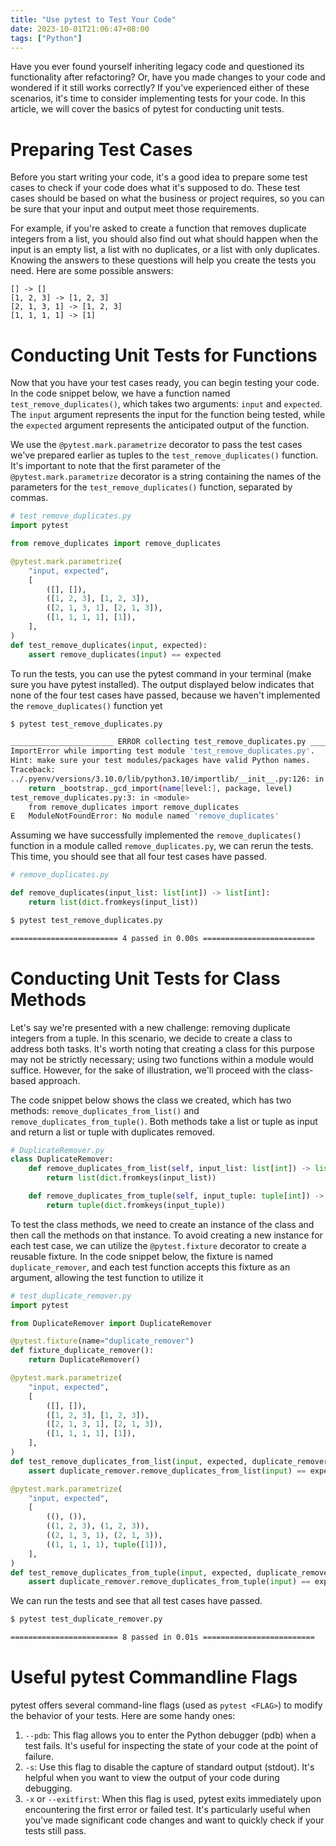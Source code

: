 ```yaml
---
title: "Use pytest to Test Your Code"
date: 2023-10-01T21:06:47+08:00
tags: ["Python"]
---
```


Have you ever found yourself inheriting legacy code and questioned its functionality after refactoring? Or, have you made changes to your code and wondered if it still works correctly? If you've experienced either of these scenarios, it's time to consider implementing tests for your code. In this article, we will cover the basics of pytest for conducting unit tests.
<!--more-->

# Preparing Test Cases

Before you start writing your code, it's a good idea to prepare some test cases to check if your code does what it's supposed to do. These test cases should be based on what the business or project requires, so you can be sure that your input and output meet those requirements.

For example, if you're asked to create a function that removes duplicate integers from a list, you should also find out what should happen when the input is an empty list, a list with no duplicates, or a list with only duplicates. Knowing the answers to these questions will help you create the tests you need. Here are some possible answers:

```
[] -> []
[1, 2, 3] -> [1, 2, 3]
[2, 1, 3, 1] -> [1, 2, 3]
[1, 1, 1, 1] -> [1]
```

# Conducting Unit Tests for Functions

Now that you have your test cases ready, you can begin testing your code. In the code snippet below, we have a function named `test_remove_duplicates()`, which takes two arguments: `input` and `expected`. The `input` argument represents the input for the function being tested, while the `expected` argument represents the anticipated output of the function.

We use the `@pytest.mark.parametrize` decorator to pass the test cases we've prepared earlier as tuples to the `test_remove_duplicates()` function. It's important to note that the first parameter of the `@pytest.mark.parametrize` decorator is a string containing the names of the parameters for the `test_remove_duplicates()` function, separated by commas.


```python
# test_remove_duplicates.py
import pytest

from remove_duplicates import remove_duplicates

@pytest.mark.parametrize(
    "input, expected",
    [
        ([], []),
        ([1, 2, 3], [1, 2, 3]),
        ([2, 1, 3, 1], [2, 1, 3]),
        ([1, 1, 1, 1], [1]),
    ],
)
def test_remove_duplicates(input, expected):
    assert remove_duplicates(input) == expected
```

To run the tests, you can use the pytest command in your terminal (make sure you have pytest installed). The output displayed below indicates that none of the four test cases have passed, because we haven't implemented the `remove_duplicates()` function yet

```bash
$ pytest test_remove_duplicates.py

_______________________ ERROR collecting test_remove_duplicates.py _______________________
ImportError while importing test module 'test_remove_duplicates.py'.
Hint: make sure your test modules/packages have valid Python names.
Traceback:
../.pyenv/versions/3.10.0/lib/python3.10/importlib/__init__.py:126: in import_module
    return _bootstrap._gcd_import(name[level:], package, level)
test_remove_duplicates.py:3: in <module>
    from remove_duplicates import remove_duplicates
E   ModuleNotFoundError: No module named 'remove_duplicates'
```

Assuming we have successfully implemented the `remove_duplicates()` function in a module called `remove_duplicates.py`, we can rerun the tests. This time, you should see that all four test cases have passed.

```python
# remove_duplicates.py

def remove_duplicates(input_list: list[int]) -> list[int]:
    return list(dict.fromkeys(input_list))
```

```bash
$ pytest test_remove_duplicates.py

======================== 4 passed in 0.00s =========================
```

# Conducting Unit Tests for Class Methods

Let's say we're presented with a new challenge: removing duplicate integers from a tuple. In this scenario, we decide to create a class to address both tasks. It's worth noting that creating a class for this purpose may not be strictly necessary; using two functions within a module would suffice. However, for the sake of illustration, we'll proceed with the class-based approach.

The code snippet below shows the class we created, which has two methods: `remove_duplicates_from_list()` and `remove_duplicates_from_tuple()`. Both methods take a list or tuple as input and return a list or tuple with duplicates removed.

```python
# DuplicateRemover.py
class DuplicateRemover:
    def remove_duplicates_from_list(self, input_list: list[int]) -> list[int]:
        return list(dict.fromkeys(input_list))

    def remove_duplicates_from_tuple(self, input_tuple: tuple[int]) -> tuple[int]:
        return tuple(dict.fromkeys(input_tuple))
```

To test the class methods, we need to create an instance of the class and then call the methods on that instance. To avoid creating a new instance for each test case, we can utilize the `@pytest.fixture` decorator to create a reusable fixture. In the code snippet below, the fixture is named `duplicate_remover`, and each test function accepts this fixture as an argument, allowing the test function to utilize it


```python
# test_duplicate_remover.py
import pytest

from DuplicateRemover import DuplicateRemover

@pytest.fixture(name="duplicate_remover")
def fixture_duplicate_remover():
    return DuplicateRemover()

@pytest.mark.parametrize(
    "input, expected",
    [
        ([], []),
        ([1, 2, 3], [1, 2, 3]),
        ([2, 1, 3, 1], [2, 1, 3]),
        ([1, 1, 1, 1], [1]),
    ],
)
def test_remove_duplicates_from_list(input, expected, duplicate_remover):
    assert duplicate_remover.remove_duplicates_from_list(input) == expected

@pytest.mark.parametrize(
    "input, expected",
    [
        ((), ()),
        ((1, 2, 3), (1, 2, 3)),
        ((2, 1, 3, 1), (2, 1, 3)),
        ((1, 1, 1, 1), tuple([1])),
    ],
)
def test_remove_duplicates_from_tuple(input, expected, duplicate_remover):
    assert duplicate_remover.remove_duplicates_from_tuple(input) == expected
```

We can run the tests and see that all test cases have passed.

```bash
$ pytest test_duplicate_remover.py

======================== 8 passed in 0.01s =========================
```

# Useful pytest Commandline Flags

pytest offers several command-line flags (used as `pytest <FLAG>`) to modify the behavior of your tests. Here are some handy ones:

1. `--pdb`: This flag allows you to enter the Python debugger (pdb) when a test fails. It's useful for inspecting the state of your code at the point of failure.
2. `-s`: Use this flag to disable the capture of standard output (stdout). It's helpful when you want to view the output of your code during debugging.
3. `-x` or `--exitfirst`: When this flag is used, pytest exits immediately upon encountering the first error or failed test. It's particularly useful when you've made significant code changes and want to quickly check if your tests still pass.
